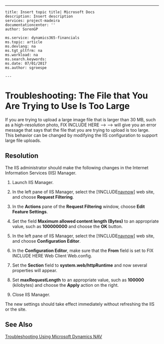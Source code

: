 ---
    title: Insert topic title| Microsoft Docs
    description: Insert description
    services: project-madeira
    documentationcenter: ''
    author: SorenGP

    ms.service: dynamics365-financials
    ms.topic: article
    ms.devlang: na
    ms.tgt_pltfrm: na
    ms.workload: na
    ms.search.keywords:
    ms.date: 07/01/2017
    ms.author: sgroespe

    ---
# Troubleshooting: The File that You Are Trying to Use Is Too Large
If you are trying to upload a large image file that is larger than 30 MB, such as a high-resolution photo, FIX INCLUDE HERE<!--FIX INCLUDE HERE<!--FIX INCLUDE HERE<!--[!INCLUDE[navnow](../ApplicationDesign/includes/navnow_md.md)] --> --> --> will give you an error message that says that the file that you are trying to upload is too large. This behavior can be changed by modifying the IIS configuration to support large file uploads.  
  
## Resolution  
 The IIS administrator should make the following changes in the Internet Information Services \(IIS\) Manager.  
  
1.  Launch IIS Manager.  
  
2.  In the left pane of IIS Manager, select the [!INCLUDE[navnow](../ApplicationDesign/includes/navnow_md.md)] web site, and choose **Request Filtering**.  
  
3.  In the **Actions** pane of the **Request Filtering** window, choose **Edit Feature Settings**.  
  
4.  Set the field **Maximum allowed content length \(Bytes\)** to an appropriate value, such as **100000000** and choose the **OK** button.  
  
5.  In the left pane of IIS Manager, select the [!INCLUDE[navnow](../ApplicationDesign/includes/navnow_md.md)] web site, and choose **Configuration Editor**.  
  
6.  In the **Configuration Editor**, make sure that the **From** field is set to FIX INCLUDE HERE<!--[!INCLUDE[navnowlong](../ApplicationDesign/includes/navnowlong_md.md)] --> Web Client Web.config.  
  
7.  Set the **Section** field to **system.web\/httpRuntime** and now several properties will appear.  
  
8.  Set **maxRequestLength** to an appropriate value, such as **100000** \(kilobytes\) and choose the **Apply** action on the right.  
  
9. Close IIS Manager.  
  
 The new settings should take effect immediately without refreshing the IIS or the site.  
  
## See Also  
 [Troubleshooting Using Microsoft Dynamics NAV](../TroubleshootingUsingMicrosoftDynamicsNav/troubleshooting-using-microsoft-dynamics-nav.md)